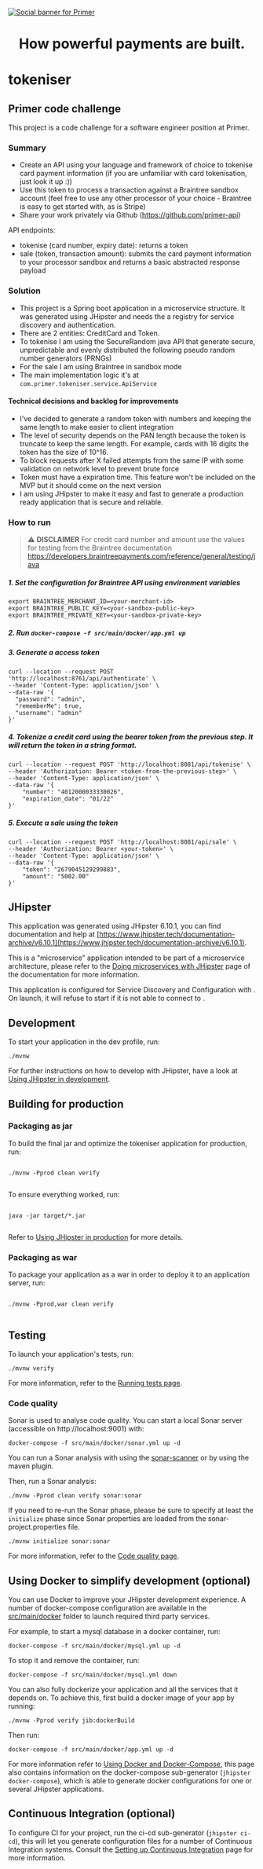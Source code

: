 [![Social banner for Primer](https://raw.githubusercontent.com/primer-api/primer-api/main/header.png)](https://primer.io)
<h1 align='center'>How powerful payments are built.</h1>
<p align='center'>
  
</p>

# tokeniser

## Primer code challenge

This project is a code challenge for a software engineer position at Primer.

### Summary

- Create an API using your language and framework of choice to tokenise card payment information (if you are unfamiliar with card tokenisation, just look it up :))
- Use this token to process a transaction against a Braintree sandbox account (feel free to use any other processor of your choice - Braintree is easy to get started with, as is Stripe)
- Share your work privately via Github (https://github.com/primer-api)

API endpoints:

- tokenise (card number, expiry date): returns a token
- sale (token, transaction amount): submits the card payment information to your processor sandbox and returns a basic abstracted response payload

### Solution

- This project is a Spring boot application in a microservice structure. It was generated using JHipster and needs the a registry for service discovery and authentication.
- There are 2 entities: CreditCard and Token.
- To tokenise I am using the SecureRandom java API that generate secure, unpredictable and evenly distributed the following pseudo random number generators (PRNGs)
- For the sale I am using Braintree in sandbox mode
- The main implementation logic it's at `com.primer.tokeniser.service.ApiService`

#### Technical decisions and backlog for improvements

- I've decided to generate a random token with numbers and keeping the same length to make easier to client integration
- The level of security depends on the PAN length because the token is truncate to keep the same length. For example, cards with 16 digits the token has the size of 10^16.
- To block requests after X failed attempts from the same IP with some validation on network level to prevent brute force
- Token must have a expiration time. This feature won't be included on the MVP but it should come on the next version
- I am using JHipster to make it easy and fast to generate a production ready application that is secure and reliable.

### How to run

> :warning: **DISCLAIMER** For credit card number and amount use the values for testing from the Braintree documentation https://developers.braintreepayments.com/reference/general/testing/java

##### 1. Set the configuration for Braintree API using environment variables

```shell script
export BRAINTREE_MERCHANT_ID=<your-merchant-id>
export BRAINTREE_PUBLIC_KEY=<your-sandbox-public-key>
export BRAINTREE_PRIVATE_KEY=<your-sandbox-private-key>
```

##### 2. Run `docker-compose -f src/main/docker/app.yml up`

##### 3. Generate a access token

```shell script
curl --location --request POST 'http://localhost:8761/api/authenticate' \
--header 'Content-Type: application/json' \
--data-raw '{
  "password": "admin",
  "rememberMe": true,
  "username": "admin"
}'
```

##### 4. Tokenize a credit card using the bearer token from the previous step. It will return the token in a string format.

```shell script
curl --location --request POST 'http://localhost:8081/api/tokenise' \
--header 'Authorization: Bearer <token-from-the-previous-step>' \
--header 'Content-Type: application/json' \
--data-raw '{
    "number": "4012000033330026",
    "expiration_date": "01/22"
}'
```

##### 5. Execute a sale using the token

```shell script
curl --location --request POST 'http://localhost:8081/api/sale' \
--header 'Authorization: Bearer <your-token>' \
--header 'Content-Type: application/json' \
--data-raw '{
    "token": "2679045129299883",
    "amount": "5002.00"
}'
```

## JHipster

This application was generated using JHipster 6.10.1, you can find documentation and help at [https://www.jhipster.tech/documentation-archive/v6.10.1](https://www.jhipster.tech/documentation-archive/v6.10.1).

This is a "microservice" application intended to be part of a microservice architecture, please refer to the [Doing microservices with JHipster][] page of the documentation for more information.

This application is configured for Service Discovery and Configuration with . On launch, it will refuse to start if it is not able to connect to .

## Development

To start your application in the dev profile, run:

```
./mvnw
```

For further instructions on how to develop with JHipster, have a look at [Using JHipster in development][].

## Building for production

### Packaging as jar

To build the final jar and optimize the tokeniser application for production, run:

```

./mvnw -Pprod clean verify


```

To ensure everything worked, run:

```

java -jar target/*.jar


```

Refer to [Using JHipster in production][] for more details.

### Packaging as war

To package your application as a war in order to deploy it to an application server, run:

```

./mvnw -Pprod,war clean verify


```

## Testing

To launch your application's tests, run:

```
./mvnw verify
```

For more information, refer to the [Running tests page][].

### Code quality

Sonar is used to analyse code quality. You can start a local Sonar server (accessible on http://localhost:9001) with:

```
docker-compose -f src/main/docker/sonar.yml up -d
```

You can run a Sonar analysis with using the [sonar-scanner](https://docs.sonarqube.org/display/SCAN/Analyzing+with+SonarQube+Scanner) or by using the maven plugin.

Then, run a Sonar analysis:

```
./mvnw -Pprod clean verify sonar:sonar
```

If you need to re-run the Sonar phase, please be sure to specify at least the `initialize` phase since Sonar properties are loaded from the sonar-project.properties file.

```
./mvnw initialize sonar:sonar
```

For more information, refer to the [Code quality page][].

## Using Docker to simplify development (optional)

You can use Docker to improve your JHipster development experience. A number of docker-compose configuration are available in the [src/main/docker](src/main/docker) folder to launch required third party services.

For example, to start a mysql database in a docker container, run:

```
docker-compose -f src/main/docker/mysql.yml up -d
```

To stop it and remove the container, run:

```
docker-compose -f src/main/docker/mysql.yml down
```

You can also fully dockerize your application and all the services that it depends on.
To achieve this, first build a docker image of your app by running:

```
./mvnw -Pprod verify jib:dockerBuild
```

Then run:

```
docker-compose -f src/main/docker/app.yml up -d
```

For more information refer to [Using Docker and Docker-Compose][], this page also contains information on the docker-compose sub-generator (`jhipster docker-compose`), which is able to generate docker configurations for one or several JHipster applications.

## Continuous Integration (optional)

To configure CI for your project, run the ci-cd sub-generator (`jhipster ci-cd`), this will let you generate configuration files for a number of Continuous Integration systems. Consult the [Setting up Continuous Integration][] page for more information.

[jhipster homepage and latest documentation]: https://www.jhipster.tech
[jhipster 6.10.1 archive]: https://www.jhipster.tech/documentation-archive/v6.10.1
[doing microservices with jhipster]: https://www.jhipster.tech/documentation-archive/v6.10.1/microservices-architecture/
[using jhipster in development]: https://www.jhipster.tech/documentation-archive/v6.10.1/development/
[using docker and docker-compose]: https://www.jhipster.tech/documentation-archive/v6.10.1/docker-compose
[using jhipster in production]: https://www.jhipster.tech/documentation-archive/v6.10.1/production/
[running tests page]: https://www.jhipster.tech/documentation-archive/v6.10.1/running-tests/
[code quality page]: https://www.jhipster.tech/documentation-archive/v6.10.1/code-quality/
[setting up continuous integration]: https://www.jhipster.tech/documentation-archive/v6.10.1/setting-up-ci/
